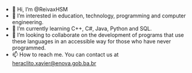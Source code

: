 - 👋 Hi, I’m @ReivaxHSM
- 👀 I’m interested in education, technology, programming and computer engineering.
- 🌱 I’m currently learning C++, C#, Java, Python and SQL.
- 💞️ I’m looking to collaborate on the development of programs that use these languages in an accessible way for those who have never programmed.
- 📫 How to reach me. You can contact us at heraclito.xavier@enova.gob.ba.br

<!---
ReivaxHSM/ReivaxHSM is a ✨ special ✨ repository because its `README.md` (this file) appears on your GitHub profile.
You can click the Preview link to take a look at your changes.
--->
